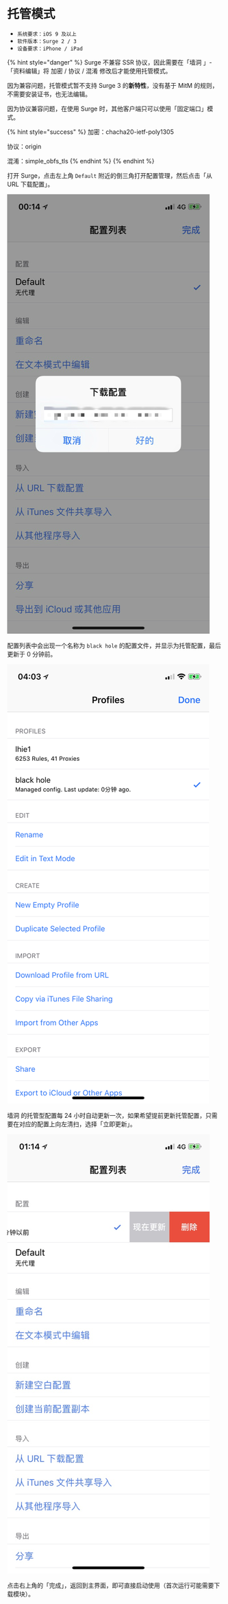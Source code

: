 # 托管模式

* `系统要求：iOS 9 及以上`
* `软件版本：Surge 2 / 3`
* `设备要求：iPhone / iPad`



{% hint style="danger" %}
Surge 不兼容 SSR 协议，因此需要在「墙洞 」- 「资料编辑」将 加密 / 协议 / 混淆 修改后才能使用托管模式。

因为兼容问题，托管模式暂不支持 Surge 3 的**新特性**，没有基于 MitM 的规则，不需要安装证书，也无法编辑。

因为协议兼容问题，在使用 Surge 时，其他客户端只可以使用「固定端口」模式。

{% hint style="success" %}
加密：chacha20-ietf-poly1305

协议：origin

混淆：simple\_obfs\_tls
{% endhint %}
{% endhint %}



打开 Surge，点击左上角 `Default` 附近的倒三角打开配置管理，然后点击「从 URL 下载配置」。

![](../../../../.gitbook/assets/odj2v.jpg)

配置列表中会出现一个名称为 `black hole` 的配置文件，并显示为托管配置，最后更新于 0 分钟前。

![](../../../../.gitbook/assets/img_2b2eb71fd002-1.jpeg)

墙洞 的托管型配置每 24 小时自动更新一次，如果希望提前更新托管配置，只需要在对应的配置上向左清扫，选择「立即更新」。

![](../../../../.gitbook/assets/image%20%286%29.png)

点击右上角的「完成」，返回到主界面，即可直接启动使用（首次运行可能需要下载模块）。

